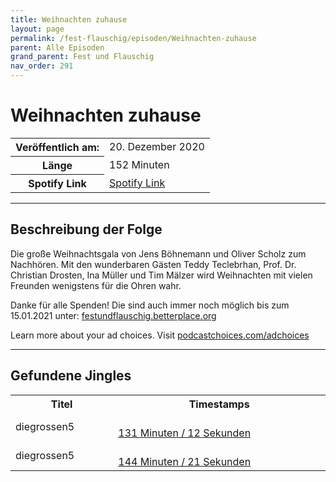 ```yaml
---
title: Weihnachten zuhause
layout: page
permalink: /fest-flauschig/episoden/Weihnachten-zuhause
parent: Alle Episoden
grand_parent: Fest und Flauschig
nav_order: 291
---
```


# Weihnachten zuhause
<table class="resp-table dcf-table dcf-table-responsive dcf-table-bordered dcf-table-striped dcf-w-100%">
                    <tbody>
                        <tr>
                            <th scope="row">Veröffentlich am:</th>
                            <td data-label="Veröffentlich am:">20. Dezember 2020</td>
                        </tr>
                        <tr>
                            <th scope="row">Länge </th>
                            <td data-label="Länge ">152 Minuten</td>
                        </tr><tr>
                                <th scope="row">Spotify Link</th>
                                <td data-label="Spotify Link"><a href="https://open.spotify.com/episode/1dywzdt49nkmFqcsaswqsS">Spotify Link</a></td>
                            </tr></tbody>
                </table>

***

## Beschreibung der Folge

<div>
<p>Die große Weihnachtsgala von Jens Böhnemann und Oliver Scholz zum Nachhören. Mit den wunderbaren Gästen Teddy Teclebrhan, Prof. Dr. Christian Drosten, Ina Müller und Tim Mälzer wird Weihnachten mit vielen Freunden wenigstens für die Ohren wahr.</p><p>Danke für alle Spenden! Die sind auch immer noch möglich bis zum 15.01.2021 unter: <a href="http://festundflauschig.betterplace.org/"> festundflauschig.betterplace.org</a></p><p> </p><p>Learn more about your ad choices. Visit <a href="https://podcastchoices.com/adchoices">podcastchoices.com/adchoices</a></p>  
</div>

***

## Gefundene Jingles

<table style="display: table;">
                                    <tr>
                                        <th class="tableColumnTitle">Titel</th>
                                        <th class="tableColumnTimestamps">Timestamps</th>
                                    </tr>
                                    <tr>
                                <td markdown="span"  class="tableColumnTitle">diegrossen5</td>
                                <td markdown="span" class="tableColumnTimestamps">
                                <br>
                                <a href="https://open.spotify.com/episode/1dywzdt49nkmFqcsaswqsS?t=7872">
                                131 Minuten / 12 Sekunden</a>
                                </td></tr><tr>
                                <td markdown="span"  class="tableColumnTitle">diegrossen5</td>
                                <td markdown="span" class="tableColumnTimestamps">
                                <br>
                                <a href="https://open.spotify.com/episode/1dywzdt49nkmFqcsaswqsS?t=8661">
                                144 Minuten / 21 Sekunden</a>
                                </td></tr></table>